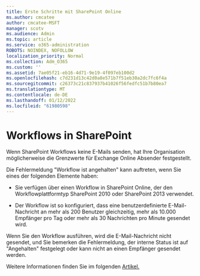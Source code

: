 ```yaml
---
title: Erste Schritte mit SharePoint Online
ms.author: cmcatee
author: cmcatee-MSFT
manager: scotv
ms.audience: Admin
ms.topic: article
ms.service: o365-administration
ROBOTS: NOINDEX, NOFOLLOW
localization_priority: Normal
ms.collection: Adm_O365
ms.custom: ''
ms.assetid: 7ae05f21-eb16-4d71-9e19-4f097eb100d2
ms.openlocfilehash: c7d231d13c42d0a8e571b7f51eb30a2dc7fc6f4a
ms.sourcegitcommit: c26373c21c837937b41026f56fedfc51b7b80ea7
ms.translationtype: MT
ms.contentlocale: de-DE
ms.lasthandoff: 01/12/2022
ms.locfileid: "61980598"
---
```

# <a name="workflows-in-sharepoint"></a>Workflows in SharePoint

Wenn SharePoint Workflows keine E-Mails senden, hat Ihre Organisation möglicherweise die Grenzwerte für Exchange Online Absender festgestellt.

Die Fehlermeldung "Workflow ist angehalten" kann auftreten, wenn Sie eines der folgenden Elemente haben:

- Sie verfügen über einen Workflow in SharePoint Online, der den Workflowplattformtyp SharePoint 2010 oder SharePoint 2013 verwendet.

- Der Workflow ist so konfiguriert, dass eine benutzerdefinierte E-Mail-Nachricht an mehr als 200 Benutzer gleichzeitig, mehr als 10.000 Empfänger pro Tag oder mehr als 30 Nachrichten pro Minute gesendet wird.

Wenn Sie den Workflow ausführen, wird die E-Mail-Nachricht nicht gesendet, und Sie bemerken die Fehlermeldung, der interne Status ist auf "Angehalten" festgelegt oder kann nicht an einen Empfänger gesendet werden.

Weitere Informationen finden Sie im folgenden [Artikel.](https://docs.microsoft.com/sharepoint/support/workflows/configured-workflow-fails-running)

